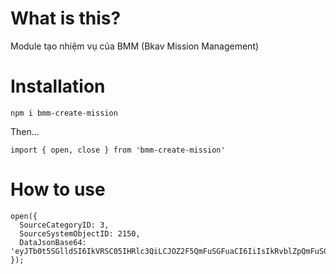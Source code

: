# What is this?

Module tạo nhiệm vụ của BMM (Bkav Mission Management)

# Installation

`npm i bmm-create-mission`

Then...

```
import { open, close } from 'bmm-create-mission'
```

# How to use

```
open({
  SourceCategoryID: 3,
  SourceSystemObjectID: 2150,
  DataJsonBase64: 'eyJTb0t5SGlldSI6IkVRSC05IHRlc3QiLCJOZ2F5QmFuSGFuaCI6IiIsIkRvblZpQmFuSGFuaCI6IlBow7JuZyBWxINuIFRoxrAiLCJUcmljaFlldSI6IkVRSC05IHRlc3QifQ==',
});
```
